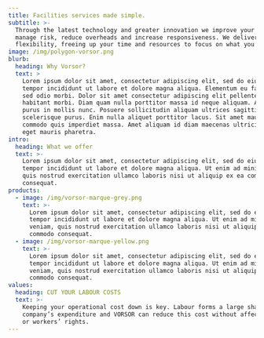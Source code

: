 ```yaml
---
title: Facilities services made simple.
subtitle: >-
  Through the latest technology and greater innovation we improve your service,
  manage risk, reduce overheads and increase responsiveness. We deliver more
  flexibility, freeing up your time and resources to focus on what you do best.
image: /img/polygon-vorsor.png
blurb:
  heading: Why Vorsor?
  text: >
    Lorem ipsum dolor sit amet, consectetur adipiscing elit, sed do eiusmod
    tempor incididunt ut labore et dolore magna aliqua. Elementum eu facilisis
    sed odio morbi. Dolor sit amet consectetur adipiscing elit pellentesque
    habitant morbi. Diam quam nulla porttitor massa id neque aliquam. Amet nisl
    purus in mollis nunc. Posuere sollicitudin aliquam ultrices sagittis orci a
    scelerisque purus. Enim nulla aliquet porttitor lacus. Sit amet mauris
    commodo quis imperdiet massa. Amet aliquam id diam maecenas ultricies mi
    eget mauris pharetra. 
intro:
  heading: What we offer
  text: >-
    Lorem ipsum dolor sit amet, consectetur adipiscing elit, sed do eiusmod
    tempor incididunt ut labore et dolore magna aliqua. Ut enim ad minim veniam,
    quis nostrud exercitation ullamco laboris nisi ut aliquip ex ea commodo
    consequat. 
products:
  - image: /img/vorsor-marque-grey.png
    text: >-
      Lorem ipsum dolor sit amet, consectetur adipiscing elit, sed do eiusmod
      tempor incididunt ut labore et dolore magna aliqua. Ut enim ad minim
      veniam, quis nostrud exercitation ullamco laboris nisi ut aliquip ex ea
      commodo consequat. 
  - image: /img/vorsor-marque-yellow.png
    text: >-
      Lorem ipsum dolor sit amet, consectetur adipiscing elit, sed do eiusmod
      tempor incididunt ut labore et dolore magna aliqua. Ut enim ad minim
      veniam, quis nostrud exercitation ullamco laboris nisi ut aliquip ex ea
      commodo consequat. 
values:
  heading: CUT YOUR LABOUR COSTS
  text: >-
    Keeping your operational cost down is key. Labour forms a large share of any
    company’s expenditure and VORSOR can reduce this cost without affecting pay
    or workers’ rights.
---
```


